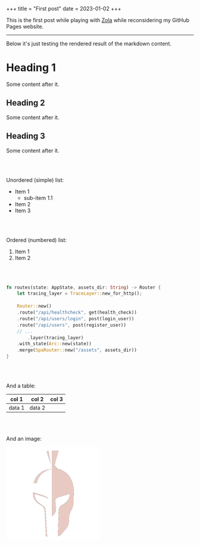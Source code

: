 +++
title = "First post"
date = 2023-01-02
+++

This is the first post while playing with <a target="_blank" href="https://www.getzola.org/">Zola</a> while reconsidering my GitHub Pages website.

---

Below it's just testing the rendered result of the markdown content.

# Heading 1

Some content after it.

## Heading 2

Some content after it.

## Heading 3

Some content after it.

<br/><br/>

Unordered (simple) list:
- Item 1
  - sub-item 1.1
- Item 2
- Item 3

<br/><br/>

Ordered (numbered) list:
1. Item 1
2. Item 2


<br/><br/>

```rust
fn routes(state: AppState, assets_dir: String) -> Router {
    let tracing_layer = TraceLayer::new_for_http();
    
    Router::new()
    .route("/api/healthcheck", get(health_check))
    .route("/api/users/login", post(login_user))
    .route("/api/users", post(register_user))
    // ...
        .layer(tracing_layer)
    .with_state(Arc::new(state))
    .merge(SpaRouter::new("/assets", assets_dir))
}
```

<br/><br/>

And a table:

| col 1 | col 2 | col 3|
| --- | --- | --- |
| data 1 | data 2 | |

<br/><br/>

And an image:

![](/images/dxps_spartan_logo_transp_200x200.png)